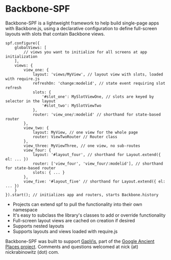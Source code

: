 Backbone-SPF
============

Backbone-SPF is a lightweight framework to help build single-page apps with Backbone.js, using a declarative configuration to define full-screen layouts with slots that contain Backbone views.

    spf.configure({
        globalViews: [
            // views you want to initialize for all screens at app initialization
        ],
        views: {
            view_one: {
                layout: 'views/MyView', // layout view with slots, loaded with require.js
                refreshOn: 'change:modelid', // state event requiring slot refresh
                slots: {
                    '#slot_one': MySlotViewOne, // slots are keyed by selector in the layout
                    '#slot_two': MySlotViewTwo
                },
                router: 'view_one/:modelid' // shorthand for state-based router
            },
            view_two: {
                layout: MyView, // one view for the whole page
                router: ViewTwoRouter // Router class
            },
            view_three: MyViewThree, // one view, no sub-routes
            view_four: {
                layout: '#layout_four', // shorthand for Layout.extend({ el: ... })
                router: ['view_four', 'view_four/:modelid'], // shorthand for state-based router
                slots: { ... }
            },
            view_five: '#layout_five' // shorthand for Layout.extend({ el: ... })
        }
    }).start(); // initializes app and routers, starts Backbone.history
    
 * Projects can extend spf to pull the functionality into their own namespace
 * It's easy to subclass the library's classes to add or override functionality
 * Full-screen layout views are cached on creation if desired
 * Supports nested layouts
 * Supports layouts and views loaded with require.js
 
Backbone-SPF was built to support [GapVis](/nrabinowitz/gapvis), part of the [Google Ancient Places project](http://googleancientplaces.wordpress.com/). Comments and questions welcomed at nick (at) nickrabinowitz (dot) com.